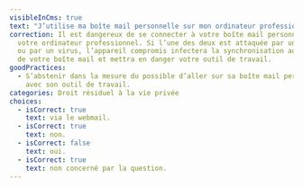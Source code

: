 ```yaml
---
visibleInCms: true
text: "J’utilise ma boîte mail personnelle sur mon ordinateur professionnel :"
correction: Il est dangereux de se connecter à votre boîte mail personnelle sur
  votre ordinateur professionnel. Si l’une des deux est attaquée par un pirate
  ou par un virus, l’appareil compromis infectera la synchronisation automatique
  de votre boîte mail et mettra en danger votre outil de travail.
goodPractices:
  - S’abstenir dans la mesure du possible d’aller sur sa boîte mail personnelle
    avec son outil de travail.
categories: Droit résiduel à la vie privée
choices:
  - isCorrect: true
    text: via le webmail.
  - isCorrect: true
    text: non.
  - isCorrect: false
    text: oui.
  - isCorrect: true
    text: non concerné par la question.
---
```

